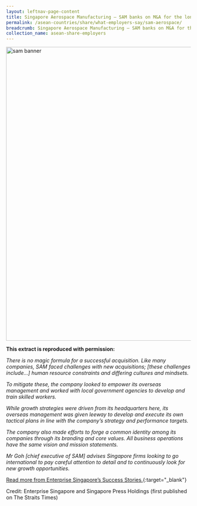 ```yaml
---
layout: leftnav-page-content
title: Singapore Aerospace Manufacturing – SAM banks on M&A for the long haul
permalink: /asean-countries/share/what-employers-say/sam-aerospace/
breadcrumb: Singapore Aerospace Manufacturing – SAM banks on M&A for the long haul
collection_name: asean-share-employers
---
```


<img src="\images\asean-employers\sam.jpg" alt="sam banner" style="width:800px;" />

**This extract is reproduced with permission:**

*There is no magic formula for a successful acquisition. Like many companies, SAM faced challenges with new acquisitions; [these challenges include…] human resource constraints and differing cultures and mindsets.*

*To mitigate these, the company looked to empower its overseas management and worked with local government agencies to develop and train skilled workers.*

*While growth strategies were driven from its headquarters here, its overseas management was given leeway to develop and execute its own tactical plans in line with the company’s strategy and performance targets.*

*The company also made efforts to forge a common identity among its companies through its branding and core values. All business operations have the same vision and mission statements.*

*Mr Goh [chief executive of SAM] advises Singapore firms looking to go international to pay careful attention to detail and to continuously look for new growth opportunities.*

[Read more from Enterprise Singapore’s Success Stories.](https://ie.enterprisesg.gov.sg/Venture-Overseas/Browse-By-Market/Asia-Pacific/Thailand/Success-Stories/cs/Success-Stories/SAM-banks-on-M-and-A-for-the-long-haul){:target="_blank"}

Credit: Enterprise Singapore and Singapore Press Holdings (first published on The Straits Times)